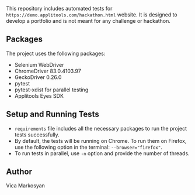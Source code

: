 This repository includes automated tests for `https://demo.applitools.com/hackathon.html` website.
It is designed to develop a portfolio and is not meant for any challenge or hackathon.

## Packages
The project uses the following packages:
* Selenium WebDriver
* ChromeDriver 83.0.4103.97 
* GeckoDriver 0.26.0
* pytest
* pytest-xdist for parallel testing
* Applitools Eyes SDK

## Setup and Running Tests
* `requirements` file includes all the necessary packages to run the project tests successfully.
* By default, the tests will be running on Chrome. 
To run them on Firefox, use the following option in the terminal:
`--browser="firefox"`.
* To run tests in parallel, use `-n` option and provide the number of threads.

## Author
Vica Markosyan